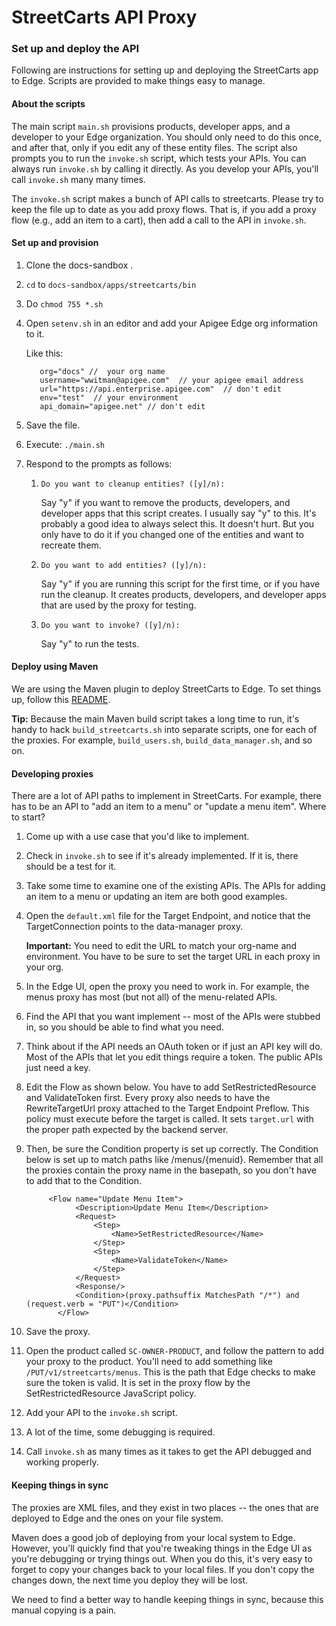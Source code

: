 # StreetCarts API Proxy

### Set up and deploy the API

Following are instructions for setting up and deploying the StreetCarts app to Edge. Scripts are provided to make things easy to manage. 


#### About the scripts

The main script `main.sh` provisions products, developer apps, and a developer to your Edge organization. You should only need to do this once, and after that, only if you edit any of these entity files. The script also prompts you to run the `invoke.sh` script, which tests your APIs. You can always run `invoke.sh` by calling it directly. As you develop your APIs, you'll call `invoke.sh` many many times.

The `invoke.sh` script makes a bunch of API calls to streetcarts. Please try to keep the file up to date as you add proxy flows. That is, if you add a proxy flow (e.g., add an item to a cart), then add a call to the API in `invoke.sh`.

#### Set up and provision

1. Clone the docs-sandbox .
2. `cd` to `docs-sandbox/apps/streetcarts/bin`
3. Do `chmod 755 *.sh`
4. Open `setenv.sh` in an editor and add your Apigee Edge org information to it. 

    Like this:
    ```
       org="docs" //  your org name
       username="wwitman@apigee.com"  // your apigee email address
       url="https://api.enterprise.apigee.com"  // don't edit
       env="test"  // your environment
       api_domain="apigee.net" // don't edit
    ```

5. Save the file.
4. Execute: `./main.sh`
5. Respond to the prompts as follows:

   1. `Do you want to cleanup entities? ([y]/n):`

       Say "y" if you want to remove the products, developers, and developer apps that this script creates. I usually say "y" to this. It's probably a good idea to always select this. It doesn't hurt. But you only have to do it if you changed one of the entities and want to recreate them. 

   2. `Do you want to add entities? ([y]/n):`

       Say "y" if you are running this script for the first time, or if you have run the cleanup. It creates products, developers, and developer apps that are used by the proxy for testing. 

   3. `Do you want to invoke? ([y]/n):`

       Say "y" to run the tests. 


#### Deploy using Maven

We are using the Maven plugin to deploy StreetCarts to Edge. To set things up, follow this [README](https://github.com/apigee/docs-sandbox/tree/master/apps/streetcarts/proxies/src/gateway). 

**Tip:** Because the main Maven build script takes a long time to run, it's handy to hack `build_streetcarts.sh` into separate scripts, one for each of the proxies. For example, `build_users.sh`, `build_data_manager.sh`, and so on.

#### Developing proxies

There are a lot of API paths to implement in StreetCarts. For example, there has to be an API to "add an item to a menu" or "update a menu item". Where to start?

1. Come up with a use case that you'd like to implement. 
2. Check in `invoke.sh` to see if it's already implemented. If it is, there should be a test for it. 
3. Take some time to examine one of the existing APIs. The APIs for adding an item to a menu or updating an item are both good examples. 
4. Open the `default.xml` file for the Target Endpoint, and notice that the TargetConnection points to the data-manager proxy. 

    **Important:** You need to edit the URL to match your org-name and environment. You have to be sure to set the target URL in each proxy in your org. 

4. In the Edge UI, open the proxy you need to work in. For example, the menus proxy has most (but not all) of the menu-related APIs. 
5. Find the API that you want implement -- most of the APIs were stubbed in, so you should be able to find what you need.
6. Think about if the API needs an OAuth token or if just an API key will do. Most of the APIs that let you edit things require a token. The public APIs just need a key.
7. Edit the Flow as shown below. You have to add SetRestrictedResource and ValidateToken first. Every proxy also needs to have the RewriteTargetUrl proxy attached to the Target Endpoint Preflow. This policy must execute before the target is called. It sets `target.url` with the proper path expected by the backend server.
8. Then, be sure the Condition property is set up correctly. The Condition below is set up to match paths like /menus/{menuid}. Remember that all the proxies contain the proxy name in the basepath, so you don't have to add that to the Condition. 

     ```
          <Flow name="Update Menu Item">
                <Description>Update Menu Item</Description>
                <Request>
                    <Step>
                        <Name>SetRestrictedResource</Name>
                    </Step>
                    <Step>
                        <Name>ValidateToken</Name>
                    </Step>
                </Request>
                <Response/>
                <Condition>(proxy.pathsuffix MatchesPath "/*") and (request.verb = "PUT")</Condition>
            </Flow>
     ```

8. Save the proxy.
9. Open the product called `SC-OWNER-PRODUCT`, and follow the pattern to add your proxy to the product. You'll need to add something like `/PUT/v1/streetcarts/menus`. This is the path that Edge checks to make sure the token is valid. It is set in the proxy flow by the SetRestrictedResource JavaScript policy. 
10. Add your API to the `invoke.sh` script.
11. A lot of the time, some debugging is required. 
11. Call `invoke.sh` as many times as it takes to get the API debugged and working properly. 

#### Keeping things in sync

The proxies are XML files, and they exist in two places -- the ones that are deployed to Edge and the ones on your file system. 

Maven does a good job of deploying from your local system to Edge. However, you'll quickly find that you're tweaking things in the Edge UI as you're debugging or trying things out. When you do this, it's very easy to forget to copy your changes back to your local files. If you don't copy the changes down, the next time you deploy they will be lost. 

We need to find a better way to handle keeping things in sync, because this manual copying is a pain. 

